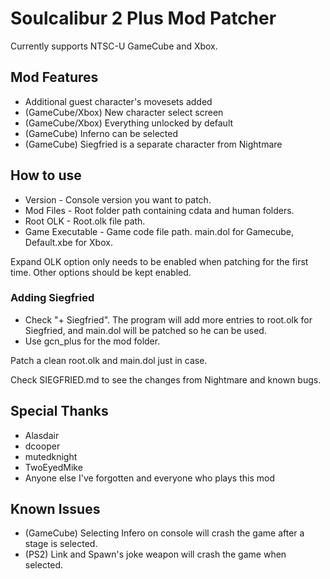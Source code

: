 ﻿# Soulcalibur 2 Plus Mod Patcher
Currently supports NTSC-U GameCube and Xbox.

## Mod Features
- Additional guest character's movesets added
- (GameCube/Xbox) New character select screen
- (GameCube/Xbox) Everything unlocked by default
- (GameCube) Inferno can be selected
- (GameCube) Siegfried is a separate character from Nightmare

## How to use
 - Version - Console version you want to patch.
 - Mod Files - Root folder path containing cdata and human folders.
 - Root OLK - Root.olk file path.
 - Game Executable - Game code file path. main.dol for Gamecube, Default.xbe for Xbox.

Expand OLK option only needs to be enabled when patching for the first time. Other options should be kept enabled.

### Adding Siegfried
 - Check "+ Siegfried". The program will add more entries to root.olk for Siegfried, and main.dol will be patched so he can be used.
 - Use gcn_plus for the mod folder.

Patch a clean root.olk and main.dol just in case.

Check SIEGFRIED.md to see the changes from Nightmare and known bugs.

## Special Thanks
 - Alasdair
 - dcooper
 - mutedknight
 - TwoEyedMike
 - Anyone else I've forgotten and everyone who plays this mod

## Known Issues
 - (GameCube) Selecting Infero on console will crash the game after a stage is selected.
 - (PS2) Link and Spawn's joke weapon will crash the game when selected.